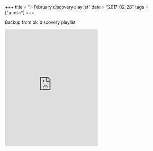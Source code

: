 +++
title = "🎶 February discovery playlist"
date = "2017-02-28"
tags = ["music"]
+++

Backup from old discovery playlist

<iframe src="https://open.spotify.com/embed/user/11130977231/playlist/298t5c5ZhdcWee8qpiTYnR" width="300" height="380" frameborder="0" allowtransparency="true" allow="encrypted-media"></iframe>